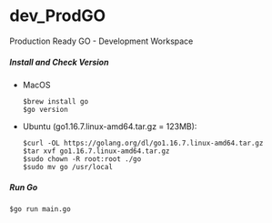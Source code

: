 # dev_ProdGO
Production Ready GO - Development Workspace

##### Install and Check Version
- MacOS
  ```
  $brew install go
  $go version
  ```

- Ubuntu (go1.16.7.linux-amd64.tar.gz = 123MB):
  ```
  $curl -OL https://golang.org/dl/go1.16.7.linux-amd64.tar.gz
  $tar xvf go1.16.7.linux-amd64.tar.gz
  $sudo chown -R root:root ./go
  $sudo mv go /usr/local
  ```

##### Run Go
```
$go run main.go
```


